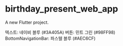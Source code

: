 # birthday_present_web_app

A new Flutter project.

텍스트: 네이비 블루 (#3A405A)
버튼: 민트 그린 (#98FF98)
BottomNavigationBar: 파스텔 블루 (#AEC6CF)